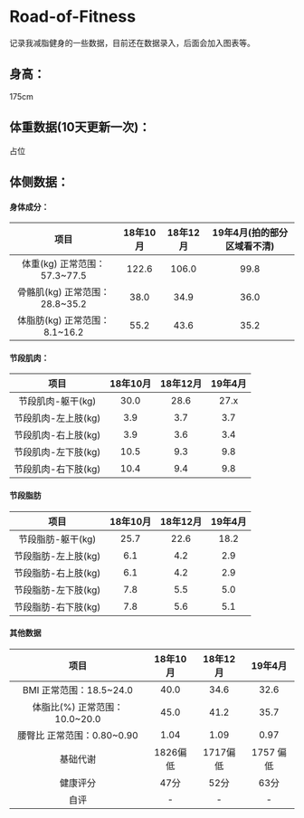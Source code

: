 # Road-of-Fitness
记录我减脂健身的一些数据，目前还在数据录入，后面会加入图表等。
## 身高：
175cm

## 体重数据(10天更新一次)：
占位

## 体侧数据：
#### 身体成分：
项目 | 18年10月 | 18年12月 | 19年4月(拍的部分区域看不清)
|:-:|:-:|:-:|:-:|
体重(kg) 正常范围：57.3~77.5               | 122.6 | 106.0 | 99.8 
骨骼肌(kg) 正常范围：28.8~35.2             | 38.0  | 34.9  | 36.0 
体脂肪(kg) 正常范围：8.1~16.2              | 55.2  | 43.6  | 35.2 

#### 节段肌肉：
项目 | 18年10月 | 18年12月 | 19年4月 
|:-:|:-:|:-:|:-:|
节段肌肉-躯干(kg)      | 30.0 | 28.6 | 27.x 
节段肌肉-左上肢(kg)    | 3.9  | 3.7 | 3.7 
节段肌肉-右上肢(kg)    | 3.9  | 3.6 | 3.4 
节段肌肉-左下肢(kg)    | 10.5 | 9.3 | 9.8 
节段肌肉-右下肢(kg)    | 10.4 | 9.4 | 9.8 

#### 节段脂肪
项目 | 18年10月 | 18年12月 | 19年4月 
|:-:|:-:|:-:|:-:|
节段脂肪-躯干(kg)      | 25.7 | 22.6 | 18.2 
节段脂肪-左上肢(kg)    | 6.1  | 4.2 | 2.9 
节段脂肪-右上肢(kg)    | 6.1  | 4.2 | 2.9 
节段脂肪-左下肢(kg)    | 7.8  | 5.5 | 5.0 
节段脂肪-右下肢(kg)    | 7.8  | 5.6 | 5.1 

#### 其他数据
项目 | 18年10月 | 18年12月 | 19年4月 
|:-:|:-:|:-:|:-:|
BMI 正常范围：18.5~24.0                  | 40.0 | 34.6 | 32.6 
体脂比(%) 正常范围：10.0~20.0             | 45.0 | 41.2 | 35.7 
腰臀比 正常范围：0.80~0.90                | 1.04 | 1.09 | 0.97 
基础代谢                                 | 1826偏低 | 1717偏低 | 1757 偏低
健康评分                                 | 47分 | 52分 | 63分
自评                                     | - | - | - 

